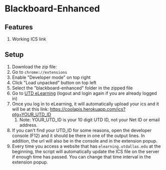 # Blackboard-Enhanced

## Features

1. Working ICS link

## Setup

1. Download the zip file: 
2. Go to `chrome://extensions`
3. Enable "Developer mode" on top right
4. Click "Load unpacked" button on top left
5. Select the "blackboard-enhanced" folder in the zipped file
6. Go to [UTD eLearning](https://coursebook.utdallas.eduhttp://elearning.utdallas.edu/) (logout and login again if you are already logged in)
7. Once you log in to eLearning, it will automatically upload your ics and it will be at this link: https://coolapis.herokuapp.com/ics?ptg=YOUR_UTD_ID
	1. Note: YOUR_UTD_ID is your 10 digit UTD ID, not your Net ID or email address.
8. If you can't find your UTD_ID for some reasons, open the developer console (F12) and it should be there in one of the output lines. In addition, the url will also be in the console and in the extension popup.
9. Every time you access a website that has `elearning.utdallas.edu` at the beginning, the script will automatically update the ICS file on the server if enough time has passed. You can change that time interval in the extension popup.
